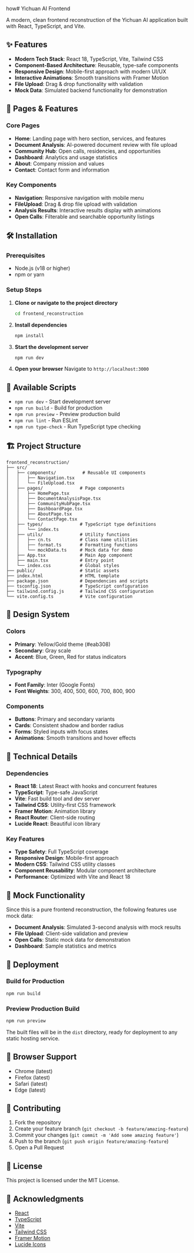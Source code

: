 how# Yichuan AI Frontend

A modern, clean frontend reconstruction of the Yichuan AI application built with React, TypeScript, and Vite.

## ✨ Features

- **Modern Tech Stack**: React 18, TypeScript, Vite, Tailwind CSS
- **Component-Based Architecture**: Reusable, type-safe components
- **Responsive Design**: Mobile-first approach with modern UI/UX
- **Interactive Animations**: Smooth transitions with Framer Motion
- **File Upload**: Drag & drop functionality with validation
- **Mock Data**: Simulated backend functionality for demonstration

## 🚀 Pages & Features

### Core Pages

- **Home**: Landing page with hero section, services, and features
- **Document Analysis**: AI-powered document review with file upload
- **Community Hub**: Open calls, residencies, and opportunities
- **Dashboard**: Analytics and usage statistics
- **About**: Company mission and values
- **Contact**: Contact form and information

### Key Components

- **Navigation**: Responsive navigation with mobile menu
- **FileUpload**: Drag & drop file upload with validation
- **Analysis Results**: Interactive results display with animations
- **Open Calls**: Filterable and searchable opportunity listings

## 🛠️ Installation

### Prerequisites

- Node.js (v18 or higher)
- npm or yarn

### Setup Steps

1. **Clone or navigate to the project directory**

   ```bash
   cd frontend_reconstruction
   ```

2. **Install dependencies**

   ```bash
   npm install
   ```

3. **Start the development server**

   ```bash
   npm run dev
   ```

4. **Open your browser**
   Navigate to `http://localhost:3000`

## 📝 Available Scripts

- `npm run dev` - Start development server
- `npm run build` - Build for production
- `npm run preview` - Preview production build
- `npm run lint` - Run ESLint
- `npm run type-check` - Run TypeScript type checking

## 🏗️ Project Structure

```
frontend_reconstruction/
├── src/
│   ├── components/          # Reusable UI components
│   │   ├── Navigation.tsx
│   │   └── FileUpload.tsx
│   ├── pages/              # Page components
│   │   ├── HomePage.tsx
│   │   ├── DocumentAnalysisPage.tsx
│   │   ├── CommunityHubPage.tsx
│   │   ├── DashboardPage.tsx
│   │   ├── AboutPage.tsx
│   │   └── ContactPage.tsx
│   ├── types/              # TypeScript type definitions
│   │   └── index.ts
│   ├── utils/              # Utility functions
│   │   ├── cn.ts           # Class name utilities
│   │   ├── format.ts       # Formatting functions
│   │   └── mockData.ts     # Mock data for demo
│   ├── App.tsx             # Main App component
│   ├── main.tsx            # Entry point
│   └── index.css           # Global styles
├── public/                 # Static assets
├── index.html              # HTML template
├── package.json            # Dependencies and scripts
├── tsconfig.json           # TypeScript configuration
├── tailwind.config.js      # Tailwind CSS configuration
└── vite.config.ts          # Vite configuration
```

## 🎨 Design System

### Colors

- **Primary**: Yellow/Gold theme (#eab308)
- **Secondary**: Gray scale
- **Accent**: Blue, Green, Red for status indicators

### Typography

- **Font Family**: Inter (Google Fonts)
- **Font Weights**: 300, 400, 500, 600, 700, 800, 900

### Components

- **Buttons**: Primary and secondary variants
- **Cards**: Consistent shadow and border radius
- **Forms**: Styled inputs with focus states
- **Animations**: Smooth transitions and hover effects

## 🔧 Technical Details

### Dependencies

- **React 18**: Latest React with hooks and concurrent features
- **TypeScript**: Type-safe JavaScript
- **Vite**: Fast build tool and dev server
- **Tailwind CSS**: Utility-first CSS framework
- **Framer Motion**: Animation library
- **React Router**: Client-side routing
- **Lucide React**: Beautiful icon library

### Key Features

- **Type Safety**: Full TypeScript coverage
- **Responsive Design**: Mobile-first approach
- **Modern CSS**: Tailwind CSS utility classes
- **Component Reusability**: Modular component architecture
- **Performance**: Optimized with Vite and React 18

## 🎯 Mock Functionality

Since this is a pure frontend reconstruction, the following features use mock data:

- **Document Analysis**: Simulated 3-second analysis with mock results
- **File Upload**: Client-side validation and preview
- **Open Calls**: Static mock data for demonstration
- **Dashboard**: Sample statistics and metrics

## 🚀 Deployment

### Build for Production

```bash
npm run build
```

### Preview Production Build

```bash
npm run preview
```

The built files will be in the `dist` directory, ready for deployment to any static hosting service.

## 📱 Browser Support

- Chrome (latest)
- Firefox (latest)
- Safari (latest)
- Edge (latest)

## 🤝 Contributing

1. Fork the repository
2. Create your feature branch (`git checkout -b feature/amazing-feature`)
3. Commit your changes (`git commit -m 'Add some amazing feature'`)
4. Push to the branch (`git push origin feature/amazing-feature`)
5. Open a Pull Request

## 📄 License

This project is licensed under the MIT License.

## 🙏 Acknowledgments

- [React](https://reactjs.org/)
- [TypeScript](https://www.typescriptlang.org/)
- [Vite](https://vitejs.dev/)
- [Tailwind CSS](https://tailwindcss.com/)
- [Framer Motion](https://www.framer.com/motion/)
- [Lucide Icons](https://lucide.dev/)

